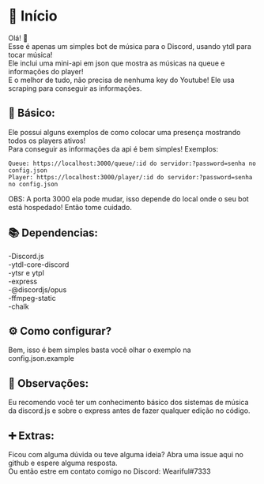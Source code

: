# 🔷 Início

Olá! 👋<br>
Esse é apenas um simples bot de música para o Discord, usando ytdl para tocar música!<br>
Ele inclui uma mini-api em json que mostra as músicas na queue e informações do player!<br>
E o melhor de tudo, não precisa de nenhuma key do Youtube! Ele usa scraping para conseguir as informações.<br>


## 💁 Básico:

Ele possui alguns exemplos de como colocar uma presença mostrando todos os players ativos!<br>
Para conseguir as informações da api é bem simples! Exemplos:<br>
```
Queue: https://localhost:3000/queue/:id do servidor:?password=senha no config.json
Player: https://localhost:3000/player/:id do servidor:?password=senha no config.json
```

OBS: A porta 3000 ela pode mudar, isso depende do local onde o seu bot está hospedado! Então tome cuidado.

## 📚 Dependencias:

-Discord.js<br>
-ytdl-core-discord<br>
-ytsr e ytpl<br>
-express<br>
-@discordjs/opus<br>
-ffmpeg-static<br>
-chalk<br>

## ⚙️ Como configurar?

Bem, isso é bem simples basta você olhar o exemplo na config.json.example

## 🔎 Observações:

Eu recomendo você ter um conhecimento básico dos sistemas de música da discord.js e sobre o express antes de fazer qualquer edição no código.

## ➕ Extras:

Ficou com alguma dúvida ou teve alguma ideia? Abra uma issue aqui no github e espere alguma resposta. <br>
Ou então estre em contato comigo no Discord: Weariful#7333<br>
